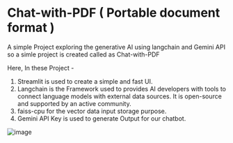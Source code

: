 # Chat-with-PDF ( Portable document format )

A simple Project exploring the generative AI using langchain and Gemini API so a simle project is created called as Chat-with-PDF

Here, In these Project -

1) Streamlit is used to create a simple and fast UI.
2) Langchain is the Framework used to provides AI developers with tools to connect language models with external data sources. It is open-source and supported by an active community.
3) faiss-cpu for the vector data input storage purpose.
4) Gemini API Key is used to generate Output for our chatbot.

![image](https://github.com/Shailendra-08/Chat-with-PDF/assets/120922588/8ec12bd4-54b1-4af6-9960-4e372e7b78d6)



